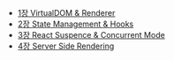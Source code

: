 - [1장 VirtualDOM & Renderer](https://geekpaul.medium.com/lets-build-a-react-from-scratch-part-1-virtualdom-and-renderer-14f4f716de62)
- [2장 State Management & Hooks](https://geekpaul.medium.com/lets-build-a-react-from-scratch-part-2-state-management-and-react-hooks-e771c5c06066)
- [3장 React Suspence & Concurrent Mode](https://geekpaul.medium.com/lets-build-a-react-from-scratch-part-3-react-suspense-and-concurrent-mode-5da8c12aed3f)
- [4장 Server Side Rendering](https://geekpaul.medium.com/lets-build-a-react-from-scratch-part-4-server-side-rendering-and-its-challenges-b7b87c84bbf)
